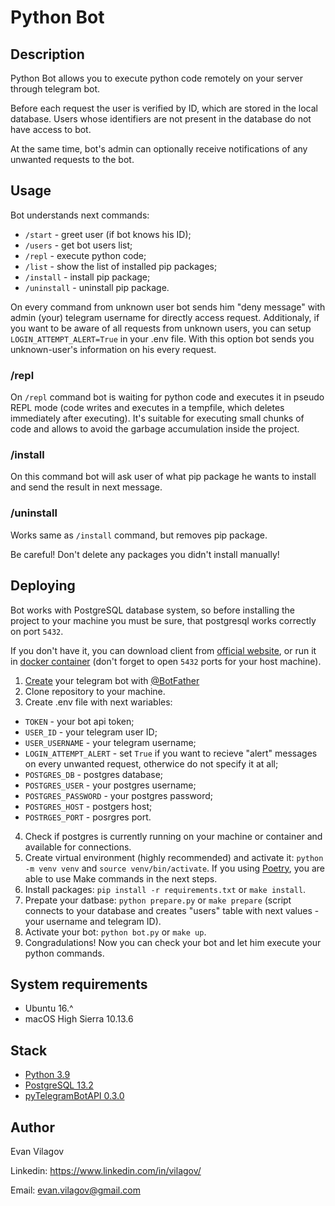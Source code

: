 # Python Bot
## Description
Python Bot allows you to execute python code remotely on your server through telegram bot.

Before each request the user is verified by ID, which are stored in the local database.
Users whose identifiers are not present in the database do not have access to bot.

At the same time, bot's admin can optionally receive notifications of any unwanted requests to the bot.

## Usage
Bot understands next commands:
* `/start` - greet user (if bot knows his ID);
* `/users` - get bot users list;
* `/repl` - execute python code;
* `/list` - show the list of installed pip packages;
* `/install` - install pip package;
* `/uninstall` - uninstall pip package.

On every command from unknown user bot sends him "deny message" with admin (your) telegram username for directly access request.
Additionaly, if you want to be aware of all requests from unknown users, you can setup `LOGIN_ATTEMPT_ALERT=True` in your .env file.
With this option bot sends you unknown-user's information on his every request.

### /repl
On `/repl` command bot is waiting for python code and executes it in pseudo REPL mode (code writes and executes in a tempfile, which deletes immediately after executing).
It's suitable for executing small chunks of code and allows to avoid the garbage accumulation inside the project.

### /install
On this command bot will ask user of what pip package he wants to install and send the result in next message.

### /uninstall
Works same as `/install` command, but removes pip package.

Be careful! Don't delete any packages you didn't install manually!

## Deploying
Bot works with PostgreSQL database system, so before installing the project to your machine you must be sure, that postgresql works correctly on port `5432`.

If you don't have it, you can download client from [official website](https://www.postgresql.org/download/), or run it in [docker container](https://hub.docker.com/_/postgres) (don't forget to open `5432` ports for your host machine).

1. [Create](https://core.telegram.org/bots#6-botfather) your telegram bot with [@BotFather](https://t.me/BotFather)
2. Clone repository to your machine.
3. Create .env file with next wariables:
* `TOKEN` - your bot api token;
* `USER_ID` - your telegram user ID;
* `USER_USERNAME` - your telegram username;
* `LOGIN_ATTEMPT_ALERT` -  set `True` if you want to recieve "alert" messages on every unwanted request, otherwice do not specify it at all;
* `POSTGRES_DB` - postgres database;
* `POSTGRES_USER` - your postgres username;
* `POSTGRES_PASSWORD` - your postgres password;
* `POSTGRES_HOST` - postgers host;
* `POSTRGES_PORT` - posrgres port.
4. Check if postgres is currently running on your machine or container and available for connections.
5. Create virtual environment (highly recommended) and activate it: `python -m venv venv` and `source venv/bin/activate`. If you using [Poetry](https://python-poetry.org/), you are able to use Make commands in the next steps.
6. Install packages: `pip install -r requirements.txt` or `make install`.
7. Prepate your datbase: `python prepare.py` or `make prepare` (script connects to your database and creates "users" table with next values - your username and telegram ID).
8. Activate your bot: `python bot.py` or `make up`.
9. Congradulations! Now you can check your bot and let him execute your python commands.

## System requirements

* Ubuntu 16.^
* macOS High Sierra 10.13.6

## Stack

* [Python 3.9](https://www.python.org/)
* [PostgreSQL 13.2](https://www.postgresql.org)
* [pyTelegramBotAPI 0.3.0](https://pypi.org/project/pyTelegramBotAPI/0.3.0/)

## Author

Evan Vilagov

Linkedin: https://www.linkedin.com/in/vilagov/

Email: evan.vilagov@gmail.com
